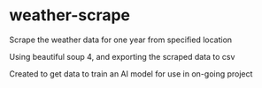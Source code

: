 # weather-scrape
Scrape the weather data for one year from specified location

Using beautiful soup 4, and exporting the scraped data to csv

Created to get data to train an AI model for use in on-going project
